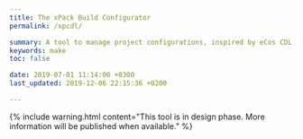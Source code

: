 ```yaml
---
title: The xPack Build Configurator
permalink: /xpcdl/

summary: A tool to manage project configurations, inspired by eCos CDL, but with the configuration files in JSON (in design phase).
keywords: make
toc: false

date: 2019-07-01 11:14:00 +0300
last_updated: 2019-12-06 22:15:36 +0200

---
```


{% include warning.html content="This tool is in design phase. More
information will be published when available." %}
